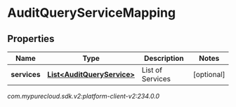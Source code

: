 # AuditQueryServiceMapping


## Properties

| Name | Type | Description | Notes |
| ------------ | ------------- | ------------- | ------------- |
| **services** | [**List&lt;AuditQueryService&gt;**](AuditQueryService) | List of Services |  [optional] |




_com.mypurecloud.sdk.v2:platform-client-v2:234.0.0_
